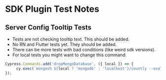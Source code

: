 # SDK Plugin Test Notes

## Server Config Tooltip Tests

- Tests are not checking tooltip text. This should be added.
- No RN and Flutter tests yet. They should be added.
- There can be more tests with bad conditions (like weird sdk versions).
- For local tests you might want to change this command:

```javascript
Cypress.Commands.add('dropMongoDatabase', ({ local }) => {
     cy.exec(`mongosh ${local ? 'mongodb' : 'localhost'}/countly --eval 'db.dropDatabase()'`);
});
```
